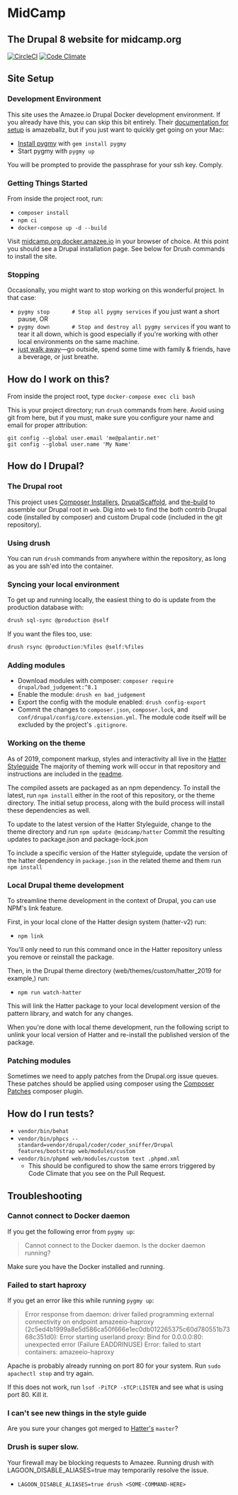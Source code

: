# MidCamp
## The Drupal 8 website for midcamp.org
[![CircleCI](https://circleci.com/gh/MidCamp/midcamp.svg?style=shield)](https://circleci.com/gh/MidCamp/midcamp)
[![Code Climate](https://codeclimate.com/github/MidCamp/midcamp/badges/gpa.svg)](https://codeclimate.com/github/MidCamp/midcamp)

## Site Setup

###  Development Environment

This site uses the Amazee.io Drupal Docker development environment. If you already have this, you can skip this bit entirely. Their [documentation for setup](https://docs.amazee.io/local_docker_development/local_docker_development.html) is amazeballz, but if you just want to quickly get going on your Mac:

- [Install pygmy](https://pygmy.readthedocs.io/en/master/installation/l) with `gem install pygmy`
- Start pygmy with `pygmy up`

You will be prompted to provide the passphrase for your ssh key. Comply.


### Getting Things Started

From inside the project root, run:

- `composer install`
- `npm ci`
- `docker-compose up -d --build`

Visit [midcamp.org.docker.amazee.io](http://midcamp.org.docker.amazee.io) in your browser of choice.  At this point you should see a Drupal installation page.  See below for Drush commands to install the site. 

### Stopping

Occasionally, you might want to stop working on this wonderful project. In that case:

- `pygmy stop       # Stop all pygmy services` if you just want a short pause, OR
- `pygmy down       # Stop and destroy all pygmy services` if you want to tear it all down, which is good especially if you're working with other local environments on the same machine.
- [just walk away](https://media.giphy.com/media/l0HlSlZmYf7lN2DEk/giphy.gif)—go outside, spend some time with family & friends, have a beverage, or just breathe.

## How do I work on this?

From inside the project root, type `docker-compose exec cli bash`

This is your project directory; run `drush` commands from here. Avoid using git from here, but if you must, make sure you configure your name and email for proper attribution:

```
git config --global user.email 'me@palantir.net'
git config --global user.name 'My Name'
```

## How do I Drupal?

### The Drupal root

This project uses [Composer Installers](https://github.com/composer/installers), [DrupalScaffold](https://github.com/drupal-composer/drupal-scaffold), and [the-build](https://github.com/palantirnet/the-build) to assemble our Drupal root in `web`. Dig into `web` to find the both contrib Drupal code (installed by composer) and custom Drupal code (included in the git repository).

### Using drush

You can run `drush` commands from anywhere within the repository, as long as you are ssh'ed into the container.

### Syncing your local environment

To get up and running locally, the easiest thing to do is update from the production database with:

```bash
drush sql-sync @production @self
```

If you want the files too, use:

```bash
drush rsync @production:%files @self:%files
```

### Adding modules

* Download modules with composer: `composer require drupal/bad_judgement:^8.1`
* Enable the module: `drush en bad_judgement`
* Export the config with the module enabled: `drush config-export`
* Commit the changes to `composer.json`, `composer.lock`, and `conf/drupal/config/core.extension.yml`. The module code itself will be excluded by the project's `.gitignore`.

### Working on the theme

As of 2019, component markup, styles and interactivity all live in the [Hatter Styleguide](https://github.com/MidCamp/hatter-v2)
The majority of theming work will occur in that repository and instructions are included in the [readme](https://github.com/MidCamp/hatter-v2/blob/master/README.md). 

The compiled assets are packaged as an npm dependency. To install the latest, run `npm install` either in the root of this
repository, or the theme directory. The initial setup process, along with the build process will install these
dependencies as well.

To update to the latest version of the Hatter Styleguide, change to the theme directory
and run `npm update @midcamp/hatter` Commit the resulting updates to package.json 
and package-lock.json

To include a specific version of the Hatter styleguide, update the version of the hatter dependency in `package.json` in
the related theme and them run `npm install`

### Local Drupal theme development

To streamline theme development in the context of Drupal, you can use NPM's link feature. 

First, in your local clone of the Hatter design system (hatter-v2) run:

* `npm link`

You'll only need to run this command once in the Hatter repository unless you remove or reinstall the package.

Then, in the Drupal theme directory (web/themes/custom/hatter_2019 for example,) run:

* `npm run watch-hatter`

This will link the Hatter package to your local development version of the pattern library, and watch for any changes.

When you're done with local theme development, run the following script to unlink your local version of Hatter and
re-install the published version of the package.

### Patching modules

Sometimes we need to apply patches from the Drupal.org issue queues. These patches should be applied using composer using the [Composer Patches](https://github.com/cweagans/composer-patches) composer plugin.

## How do I run tests?

* `vendor/bin/behat`
* `vendor/bin/phpcs --standard=vendor/drupal/coder/coder_sniffer/Drupal features/bootstrap web/modules/custom`
* `vendor/bin/phpmd web/modules/custom text .phpmd.xml`
  * This should be configured to show the same errors triggered by Code Climate that you see on the Pull Request.

## Troubleshooting

### Cannot connect to Docker daemon
If you get the following error from `pygmy up`:
> Cannot connect to the Docker daemon. Is the docker daemon running?

Make sure you have the Docker installed and running.

### Failed to start haproxy
If you get an error like this while running `pygmy up`:
> Error response from daemon: driver failed programming external connectivity on endpoint amazeeio-haproxy (2c5ed4b1999a8e5d586ca50f666e1ec0db012265375c60d780551b7368c351d0): Error starting userland proxy: Bind for 0.0.0.0:80: unexpected error (Failure EADDRINUSE)
> Error: failed to start containers: amazeeio-haproxy

Apache is probably already running on port 80 for your system. Run `sudo apachectl stop` and try again.

If this does not work, run `lsof -PiTCP -sTCP:LISTEN` and see what is using port 80. Kill it.

### I can't see new things in the style guide

Are you sure your changes got merged to [Hatter's](https://github.com/MidCamp/hatter-v2) `master`?

### Drush is super slow.

Your firewall may be blocking requests to Amazee. Running drush with LAGOON_DISABLE_ALIASES=true 
may temporarily resolve the issue.

* `LAGOON_DISABLE_ALIASES=true drush <SOME-COMMAND-HERE>`
